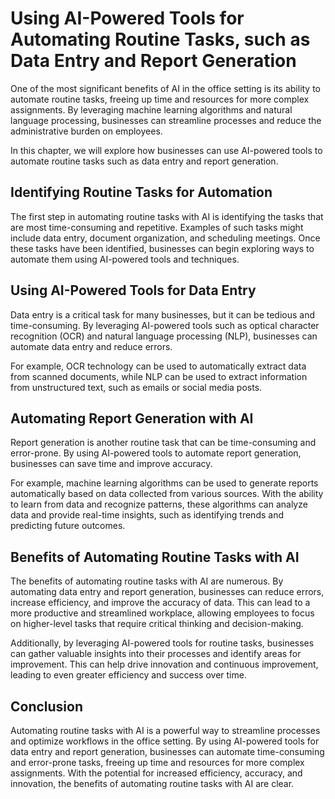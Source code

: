 # Using AI-Powered Tools for Automating Routine Tasks, such as Data Entry and Report Generation

One of the most significant benefits of AI in the office setting is its ability to automate routine tasks, freeing up time and resources for more complex assignments. By leveraging machine learning algorithms and natural language processing, businesses can streamline processes and reduce the administrative burden on employees.

In this chapter, we will explore how businesses can use AI-powered tools to automate routine tasks such as data entry and report generation.

Identifying Routine Tasks for Automation
----------------------------------------

The first step in automating routine tasks with AI is identifying the tasks that are most time-consuming and repetitive. Examples of such tasks might include data entry, document organization, and scheduling meetings. Once these tasks have been identified, businesses can begin exploring ways to automate them using AI-powered tools and techniques.

Using AI-Powered Tools for Data Entry
-------------------------------------

Data entry is a critical task for many businesses, but it can be tedious and time-consuming. By leveraging AI-powered tools such as optical character recognition (OCR) and natural language processing (NLP), businesses can automate data entry and reduce errors.

For example, OCR technology can be used to automatically extract data from scanned documents, while NLP can be used to extract information from unstructured text, such as emails or social media posts.

Automating Report Generation with AI
------------------------------------

Report generation is another routine task that can be time-consuming and error-prone. By using AI-powered tools to automate report generation, businesses can save time and improve accuracy.

For example, machine learning algorithms can be used to generate reports automatically based on data collected from various sources. With the ability to learn from data and recognize patterns, these algorithms can analyze data and provide real-time insights, such as identifying trends and predicting future outcomes.

Benefits of Automating Routine Tasks with AI
--------------------------------------------

The benefits of automating routine tasks with AI are numerous. By automating data entry and report generation, businesses can reduce errors, increase efficiency, and improve the accuracy of data. This can lead to a more productive and streamlined workplace, allowing employees to focus on higher-level tasks that require critical thinking and decision-making.

Additionally, by leveraging AI-powered tools for routine tasks, businesses can gather valuable insights into their processes and identify areas for improvement. This can help drive innovation and continuous improvement, leading to even greater efficiency and success over time.

Conclusion
----------

Automating routine tasks with AI is a powerful way to streamline processes and optimize workflows in the office setting. By using AI-powered tools for data entry and report generation, businesses can automate time-consuming and error-prone tasks, freeing up time and resources for more complex assignments. With the potential for increased efficiency, accuracy, and innovation, the benefits of automating routine tasks with AI are clear.
